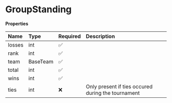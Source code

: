 # GroupStanding

**Properties**

| Name   | Type     | Required | Description                                        |
| :----- | :------- | :------- | :------------------------------------------------- |
| losses | int      | ✅       |                                                    |
| rank   | int      | ✅       |                                                    |
| team   | BaseTeam | ✅       |                                                    |
| total  | int      | ✅       |                                                    |
| wins   | int      | ✅       |                                                    |
| ties   | int      | ❌       | Only present if ties occured during the tournament |

<!-- This file was generated by liblab | https://liblab.com/ -->
